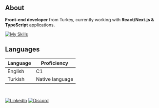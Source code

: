 ## About

<strong>Front-end developer</strong> from Turkey, currently working with <strong>React/Next.js & TypeScript</strong> applications.

[![My Skills](https://skillicons.dev/icons?i=react,nextjs,ts,js,nodejs,redux,tailwindcss,styledcomponents,express)](https://skillicons.dev)

## Languages

| Language      | Proficiency                                                               |
| ------------- | ------------------------------------------------------------------------- |
| English       | C1                                                                        |
| Turkish       | Native language                                                           |

<br />

[![LinkedIn](https://img.shields.io/badge/LinkedIn-Connect-blue)](https://www.linkedin.com/in/caner-t%C3%BCys%C3%BCz-b130bb172/)
[![Discord](https://img.shields.io/badge/Discord-Message-green)](https://discordapp.com/users/378224144539713538)
